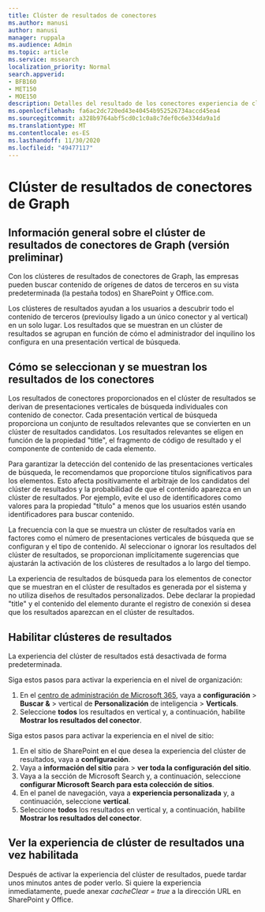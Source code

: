 ```yaml
---
title: Clúster de resultados de conectores
ms.author: manusi
author: manusi
manager: ruppala
ms.audience: Admin
ms.topic: article
ms.service: mssearch
localization_priority: Normal
search.appverid:
- BFB160
- MET150
- MOE150
description: Detalles del resultado de los conectores experiencia de clúster
ms.openlocfilehash: fa6ac2dc720ed43e40454b952526734accd45ea4
ms.sourcegitcommit: a328b9764abf5cd0c1c0a8c7def0c6e334da9a1d
ms.translationtype: MT
ms.contentlocale: es-ES
ms.lasthandoff: 11/30/2020
ms.locfileid: "49477117"
---
```

# <a name="graph-connectors-result-cluster"></a>Clúster de resultados de conectores de Graph

## <a name="overview-of-the-graph-connectors-result-cluster-preview"></a>Información general sobre el clúster de resultados de conectores de Graph (versión preliminar)  

Con los clústeres de resultados de conectores de Graph, las empresas pueden buscar contenido de orígenes de datos de terceros en su vista predeterminada (la pestaña todos) en SharePoint y Office.com.

Los clústeres de resultados ayudan a los usuarios a descubrir todo el contenido de terceros (previoulsy ligado a un único conector y al vertical) en un solo lugar. Los resultados que se muestran en un clúster de resultados se agrupan en función de cómo el administrador del inquilino los configura en una presentación vertical de búsqueda.  

## <a name="how-connector-results-are-selected-and-displayed"></a>Cómo se seleccionan y se muestran los resultados de los conectores

Los resultados de conectores proporcionados en el clúster de resultados se derivan de presentaciones verticales de búsqueda individuales con contenido de conector. Cada presentación vertical de búsqueda proporciona un conjunto de resultados relevantes que se convierten en un clúster de resultados candidatos. Los resultados relevantes se eligen en función de la propiedad "title", el fragmento de código de resultado y el componente de contenido de cada elemento.

Para garantizar la detección del contenido de las presentaciones verticales de búsqueda, le recomendamos que proporcione títulos significativos para los elementos. Esto afecta positivamente el arbitraje de los candidatos del clúster de resultados y la probabilidad de que el contenido aparezca en un clúster de resultados. Por ejemplo, evite el uso de identificadores como valores para la propiedad "título" a menos que los usuarios estén usando identificadores para buscar contenido.

La frecuencia con la que se muestra un clúster de resultados varía en factores como el número de presentaciones verticales de búsqueda que se configuran y el tipo de contenido. Al seleccionar o ignorar los resultados del clúster de resultados, se proporcionan implícitamente sugerencias que ajustarán la activación de los clústeres de resultados a lo largo del tiempo.

La experiencia de resultados de búsqueda para los elementos de conector que se muestran en el clúster de resultados es generada por el sistema y no utiliza diseños de resultados personalizados. Debe declarar la propiedad "title" y el contenido del elemento durante el registro de conexión si desea que los resultados aparezcan en el clúster de resultados.

## <a name="enable-result-clusters"></a>Habilitar clústeres de resultados
  
La experiencia del clúster de resultados está desactivada de forma predeterminada.  

Siga estos pasos para activar la experiencia en el nivel de organización:

1. En el [centro de administración de Microsoft 365](https://admin.microsoft.com/), vaya a **configuración**  >  **Buscar &**  >  vertical de **Personalización** de inteligencia  >  **Verticals**.  
2. Seleccione **todos** los resultados en vertical y, a continuación, habilite **Mostrar los resultados del conector**. 


Siga estos pasos para activar la experiencia en el nivel de sitio:

1. En el sitio de SharePoint en el que desea la experiencia del clúster de resultados, vaya a **configuración**.
2. Vaya a **información del sitio** para > **ver toda la configuración del sitio**.
3. Vaya a la sección de Microsoft Search y, a continuación, seleccione **configurar Microsoft Search para esta colección de sitios**.
4. En el panel de navegación, vaya a **experiencia personalizada** y, a continuación, seleccione **vertical**.
5. Seleccione **todos** los resultados en vertical y, a continuación, habilite **Mostrar los resultados del conector**.

## <a name="view-the-result-cluster-experience-after-it-is-enabled"></a>Ver la experiencia de clúster de resultados una vez habilitada

Después de activar la experiencia del clúster de resultados, puede tardar unos minutos antes de poder verlo. Si quiere la experiencia inmediatamente, puede anexar *cacheClear = true* a la dirección URL en SharePoint y Office.
